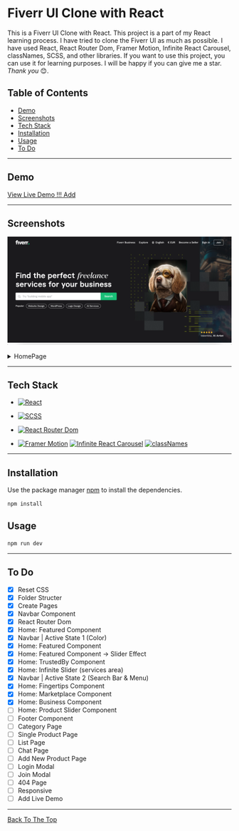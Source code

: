 # Fiverr UI Clone with React

This is a Fiverr UI Clone with React. This project is a part of my React learning process. I have tried to clone the Fiverr UI as much as possible. I have used React, React Router Dom, Framer Motion, Infinite React Carousel, classNames, SCSS, and other libraries. If you want to use this project, you can use it for learning purposes. I will be happy if you can give me a star. _Thank you_ 😊.

## Table of Contents

- [Demo](#demo)
- [Screenshots](#screenshots)
- [Tech Stack](#tech-stack)
- [Installation](#installation)
- [Usage](#usage)
- [To Do](#to-do)

---

## Demo

[View Live Demo !!! Add]()

---

## Screenshots

![Fiverr UI Clone Main](./readmeAssets/main.png)

<details>
  <summary>HomePage</summary>
  
  ![Fiverr UI Clone Homepage](./readmeAssets/homepage1.png)

![Fiverr UI Clone Homepage2](./readmeAssets/homepage2.png)

</details>

---

## Tech Stack

- [![React](https://img.shields.io/badge/React-20232A?style=for-the-badge&logo=react&logoColor=61DAFB)](https://reactjs.org/)

- [![SCSS](https://img.shields.io/badge/SCSS-CC6699?style=for-the-badge&logo=sass&logoColor=white)](https://sass-lang.com/)

- [![React Router Dom](https://img.shields.io/badge/React_Router_Dom-CA4245?style=for-the-badge&logo=react-router&logoColor=white)](https://reactrouter.com/web/guides/quick-start)

- [![Framer Motion](https://img.shields.io/badge/Framer_Motion-0055FF?style=for-the-badge&logo=framer&logoColor=white)](https://www.framer.com/motion/) [![Infinite React Carousel](https://img.shields.io/badge/Infinite_React_Carousel-FFD500?style=for-the-badge&logo=react&logoColor=black)](https://www.npmjs.com/package/infinite-react-carousel)
  [![classNames](https://img.shields.io/badge/classNames-2B2B2B?style=for-the-badge&logo=classnames&logoColor=white)](https://www.npmjs.com/package/classnames)

---

## Installation

Use the package manager [npm](https://www.npmjs.com/) to install the dependencies.

```bash
npm install
```

## Usage

```bash
npm run dev
```

---

## To Do

- [x] Reset CSS
- [x] Folder Structer
- [x] Create Pages
- [x] Navbar Component
- [x] React Router Dom
- [x] Home: Featured Component
- [x] Navbar | Active State 1 (Color)
- [x] Home: Featured Component
- [x] Home: Featured Component -> Slider Effect
- [x] Home: TrustedBy Component
- [x] Home: Infinite Slider (services area)
- [x] Navbar | Active State 2 (Search Bar & Menu)
- [x] Home: Fingertips Component
- [x] Home: Marketplace Component
- [x] Home: Business Component
- [ ] Home: Product Slider Component
- [ ] Footer Component
- [ ] Category Page
- [ ] Single Product Page
- [ ] List Page
- [ ] Chat Page
- [ ] Add New Product Page
- [ ] Login Modal
- [ ] Join Modal
- [ ] 404 Page
- [ ] Responsive
- [ ] Add Live Demo

---

[Back To The Top](#fiverr-ui-clone-with-react)
